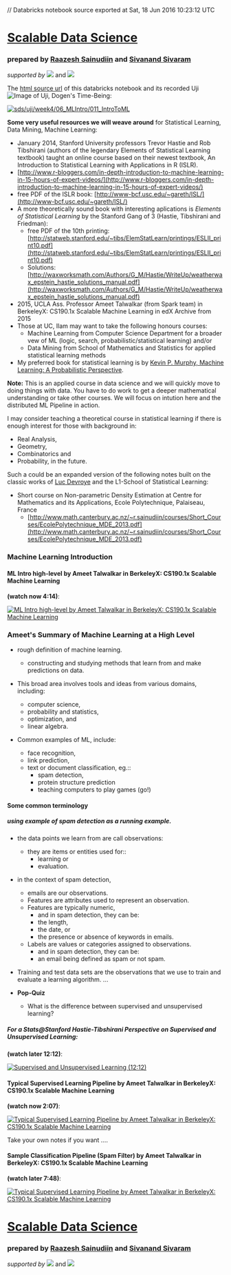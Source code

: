 // Databricks notebook source exported at Sat, 18 Jun 2016 10:23:12 UTC


# [Scalable Data Science](http://www.math.canterbury.ac.nz/~r.sainudiin/courses/ScalableDataScience/)


### prepared by [Raazesh Sainudiin](https://nz.linkedin.com/in/raazesh-sainudiin-45955845) and [Sivanand Sivaram](https://www.linkedin.com/in/sivanand)

*supported by* [![](https://raw.githubusercontent.com/raazesh-sainudiin/scalable-data-science/master/images/databricks_logoTM_200px.png)](https://databricks.com/)
and 
[![](https://raw.githubusercontent.com/raazesh-sainudiin/scalable-data-science/master/images/AWS_logoTM_200px.png)](https://www.awseducate.com/microsite/CommunitiesEngageHome)





The [html source url](https://raw.githubusercontent.com/raazesh-sainudiin/scalable-data-science/master/db/week4/06_MLIntro/011_IntroToML.html) of this databricks notebook and its recorded Uji ![Image of Uji, Dogen's Time-Being](https://raw.githubusercontent.com/raazesh-sainudiin/scalable-data-science/master/images/UjiTimeBeingDogen.png "uji"):

[![sds/uji/week4/06_MLIntro/011_IntroToML](http://img.youtube.com/vi/_Lxtxmn0L-w/0.jpg)](https://www.youtube.com/v/_Lxtxmn0L-w?rel=0&autoplay=1&modestbranding=1&start=0&end=1494)





**Some very useful resources we will weave around** for Statistical Learning, Data Mining, Machine Learning:
*  January 2014, Stanford University professors Trevor Hastie and Rob Tibshirani (authors of the legendary Elements of Statistical Learning textbook) taught an online course based on their newest textbook, An Introduction to Statistical Learning with Applications in R (ISLR).
  * [http://www.r-bloggers.com/in-depth-introduction-to-machine-learning-in-15-hours-of-expert-videos/](http://www.r-bloggers.com/in-depth-introduction-to-machine-learning-in-15-hours-of-expert-videos/)
  * free PDF of the ISLR book: [http://www-bcf.usc.edu/~gareth/ISL/](http://www-bcf.usc.edu/~gareth/ISL/)
* A more theoretically sound book with interesting aplications is *Elements of Statistical Learning* by the Stanford Gang of 3 (Hastie, Tibshirani and Friedman):
  * free PDF of the 10th printing: [http://statweb.stanford.edu/~tibs/ElemStatLearn/printings/ESLII_print10.pdf](http://statweb.stanford.edu/~tibs/ElemStatLearn/printings/ESLII_print10.pdf)
  * Solutions: [http://waxworksmath.com/Authors/G_M/Hastie/WriteUp/weatherwax_epstein_hastie_solutions_manual.pdf](http://waxworksmath.com/Authors/G_M/Hastie/WriteUp/weatherwax_epstein_hastie_solutions_manual.pdf)
* 2015, UCLA Ass. Professor Ameet Talwalkar (from Spark team) in BerkeleyX: CS190.1x Scalable Machine Learning in edX Archive from 2015
* Those at UC, Ilam may want to take the following honours courses:
  * Machine Learning from Computer Science Department for a broader vew of ML (logic, search, probabilistic/statistical learning) and/or 
  * Data Mining from School of Mathematics and Statistics for applied statistical learning methods
* My preferred book for statistical learning is by [Kevin P. Murphy, Machine Learning: A Probabilistic Perspective](https://www.cs.ubc.ca/~murphyk/MLbook/).





**Note:** This is an applied course in data science and we will quickly move to doing things with data.  You have to do work to get a deeper mathematical understanding or take other courses.  We will focus on intution here and the distributed ML Pipeline in action.

I may consider teaching a theoretical course in statistical learning if there is enough interest for those with background in:
* Real Analysis, 
* Geometry, 
* Combinatorics and 
* Probability, 
in the future.

Such a could be an expanded version of the following notes built on the classic works of [Luc Devroye](http://luc.devroye.org/) and the L1-School of Statistical Learning:
  * Short course on Non-parametric Density Estimation at Centre for Mathematics and its Applications, Ecole Polytechnique, Palaiseau, France 
     * [http://www.math.canterbury.ac.nz/~r.sainudiin/courses/Short_Courses/EcolePolytechnique_MDE_2013.pdf](http://www.math.canterbury.ac.nz/~r.sainudiin/courses/Short_Courses/EcolePolytechnique_MDE_2013.pdf)





### Machine Learning Introduction 

#### ML Intro high-level by Ameet Talwalkar in BerkeleyX: CS190.1x Scalable Machine Learning
**(watch now 4:14)**:

[![ML Intro high-level by Ameet Talwalkar in BerkeleyX: CS190.1x Scalable Machine Learning](http://img.youtube.com/vi/NJZht7aV2NQ/0.jpg)](https://www.youtube.com/v/NJZht7aV2NQ?rel=0&autoplay=1&modestbranding=1&start=1)





### Ameet's Summary of Machine Learning at a High Level

* rough definition of machine learning.
    * constructing and studying methods that learn from and make predictions on data.

* This broad area involves tools and ideas from various domains, including:
  *  computer science, 
  * probability and statistics, 
  * optimization, and 
  * linear algebra.

 * Common examples of ML, include:
    * face recognition, 
    * link prediction, 
    * text or document classification, eg.::
      * spam detection, 
      * protein structure prediction
      * teaching computers to play games (go!)
    
#### Some common terminology 
##### using example of spam detection as a running example.
    
* the data points we learn from are call observations:
    * they are items or entities used for::
      * learning or 
      * evaluation.

* in the context of spam detection,
    * emails are our observations.
    * Features are attributes used to represent an observation.
    * Features are typically numeric, 
      *  and in spam detection, they can be:
        * the length,
        * the date, or 
        * the presence or absence of keywords in emails.
    * Labels are values or categories assigned to observations.
      *  and in spam detection, they can be:
        * an email being defined as spam or not spam.

* Training and test data sets are the observations that we use to train and evaluate a learning algorithm.
    ...
    
* **Pop-Quiz**
  * What is the difference between supervised and unsupervised learning?





##### For a Stats@Stanford Hastie-Tibshirani Perspective on Supervised and Unsupervised Learning:

**(watch later 12:12)**:

[![Supervised and Unsupervised Learning (12:12)](http://img.youtube.com/vi/LvaTokhYnDw/0.jpg)](https://www.youtube.com/v/LvaTokhYnDw?rel=0&autoplay=1&modestbranding=1&start=1)





#### Typical Supervised Learning Pipeline by Ameet Talwalkar in BerkeleyX: CS190.1x Scalable Machine Learning
**(watch now 2:07)**:

[![Typical Supervised Learning Pipeline by Ameet Talwalkar in BerkeleyX: CS190.1x Scalable Machine Learning](http://img.youtube.com/vi/XPxOL1--GXo/0.jpg)](https://www.youtube.com/v/XPxOL1--GXo?rel=0&autoplay=1&modestbranding=1&start=1)





Take your own notes if you want ....





#### Sample Classification Pipeline (Spam Filter) by Ameet Talwalkar in BerkeleyX: CS190.1x Scalable Machine Learning
**(watch later 7:48)**:

[![Typical Supervised Learning Pipeline by Ameet Talwalkar in BerkeleyX: CS190.1x Scalable Machine Learning](http://img.youtube.com/vi/Q7hxwkG9hNE/0.jpg)](https://www.youtube.com/v/Q7hxwkG9hNE?rel=0&autoplay=1&modestbranding=1&start=1)






# [Scalable Data Science](http://www.math.canterbury.ac.nz/~r.sainudiin/courses/ScalableDataScience/)


### prepared by [Raazesh Sainudiin](https://nz.linkedin.com/in/raazesh-sainudiin-45955845) and [Sivanand Sivaram](https://www.linkedin.com/in/sivanand)

*supported by* [![](https://raw.githubusercontent.com/raazesh-sainudiin/scalable-data-science/master/images/databricks_logoTM_200px.png)](https://databricks.com/)
and 
[![](https://raw.githubusercontent.com/raazesh-sainudiin/scalable-data-science/master/images/AWS_logoTM_200px.png)](https://www.awseducate.com/microsite/CommunitiesEngageHome)
